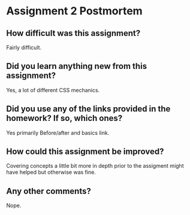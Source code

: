 # Assignment 2 Postmortem

## How difficult was this assignment?

Fairly difficult.

## Did you learn anything new from this assignment?

Yes, a lot of different CSS mechanics.

## Did you use any of the links provided in the homework? If so, which ones?

Yes primarily Before/after and basics link.

## How could this assignment be improved?

Covering concepts a little bit more in depth prior to the assigment might have helped but otherwise was fine.

## Any other comments?

Nope.